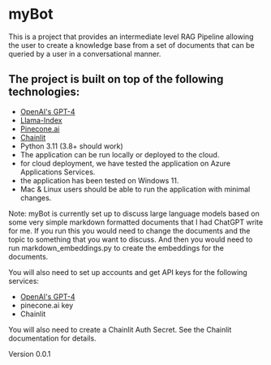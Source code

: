 # myBot
This is a project that provides an intermediate level RAG Pipeline
allowing the user to create a knowledge base from a set of documents
that can be queried by a user in a conversational manner.

## The project is built on top of the following technologies:
- [OpenAI's GPT-4](https://openai.com/blog/openai-api/)
- [Llama-Index](https://gpt-index.readthedocs.io/en/stable/)
- [Pinecone.ai](https://www.pinecone.io/)
- [Chainlit](https://docs.chainlit.io/get-started/overview)
- Python 3.11 (3.8+ should work)    
- The application can be run locally or deployed to the cloud.
- for cloud deployment, we have tested the application on Azure Applications Services.
- the application has been tested on Windows 11. 
- Mac & Linux users should be able to run the application with minimal changes.
 
Note: myBot is currently set up to discuss large language models based on some very simple markdown formatted documents that I had ChatGPT write for me. If you run this you would need to change the documents and the topic to something that you want to discuss. And then you would need to run markdown_embeddings.py to create the embeddings for the documents.

You will also need to set up accounts and get API keys for the following services:
- [OpenAI's GPT-4](https://openai.com/blog/openai-api/)
- pinecone.ai key   
- Chainlit
 
 You will also need to create a Chainlit Auth Secret. See the Chainlit documentation for details.


Version 0.0.1